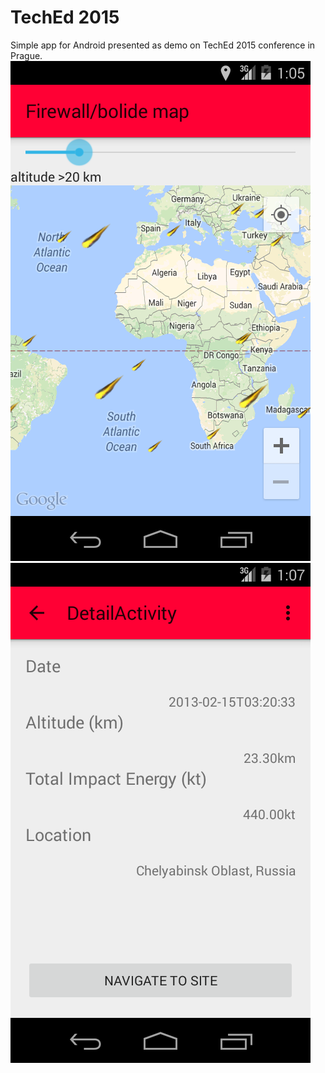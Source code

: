 # TechEd 2015
Simple app for Android presented as demo on TechEd 2015 conference in Prague.
![Screnshot 1](https://github.com/wojta/teched2015demo/blob/master/.github/sshot1.png)
![Screnshot 2](https://github.com/wojta/teched2015demo/blob/master/.github/sshot2.png)
